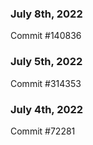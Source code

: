 ### July 8th, 2022

Commit #140836

### July 5th, 2022

Commit #314353


### July 4th, 2022

Commit #72281
